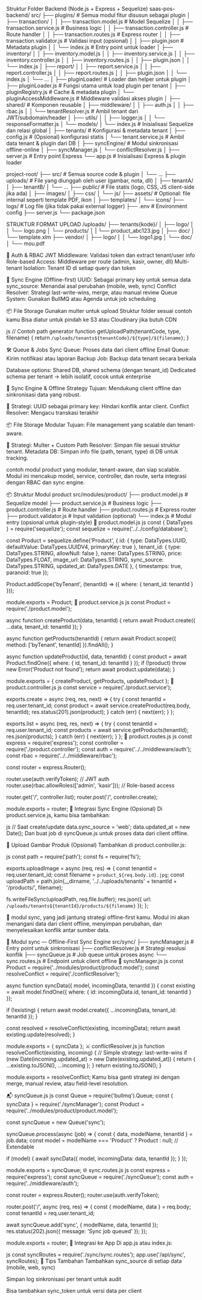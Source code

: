 Struktur Folder Backend (Node.js + Express + Sequelize)
saas-pos-backend/
src/
├── plugins/                          # Semua modul fitur disusun sebagai plugin
│   ├── transaction/
│   │   ├── transaction.model.js      # Model Sequelize
│   │   ├── transaction.service.js    # Business logic
│   │   ├── transaction.controller.js # Route handler
│   │   ├── transaction.routes.js     # Express router
│   │   ├── transaction.validator.js  # Validasi input (opsional)
│   │   ├── plugin.json               # Metadata plugin
│   │   └── index.js                  # Entry point untuk loader
│   ├── inventory/
│   │   ├── inventory.model.js
│   │   ├── inventory.service.js
│   │   ├── inventory.controller.js
│   │   ├── inventory.routes.js
│   │   ├── plugin.json
│   │   └── index.js
│   ├── report/
│   │   ├── report.service.js
│   │   ├── report.controller.js
│   │   ├── report.routes.js
│   │   ├── plugin.json
│   │   └── index.js
│   └── ...
│
├── pluginLoader/                    # Loader dan helper untuk plugin
│   ├── pluginLoader.js              # Fungsi utama untuk load plugin per tenant
│   ├── pluginRegistry.js            # Cache & metadata plugin
│   └── pluginAccessMiddleware.js    # Middleware validasi akses plugin
│
├── shared/                          # Komponen reusable
│   ├── middleware/
│   │   ├── auth.js
│   │   ├── rbac.js
│   │   └── tenantResolver.js        # Ambil tenant dari JWT/subdomain/header
│   ├── utils/
│   │   ├── logger.js
│   │   └── responseFormatter.js
│   └── models/
│       └── index.js                 # Inisialisasi Sequelize dan relasi global
│
├── tenants/                         # Konfigurasi & metadata tenant
│   ├── config.js                    # (Opsional) konfigurasi statis
│   └── tenant.service.js           # Ambil data tenant & plugin dari DB
│
├── syncEngine/                      # Modul sinkronisasi offline-online
│   ├── syncManager.js
│   └── conflictResolver.js
│
├── server.js                        # Entry point Express
└── app.js                           # Inisialisasi Express & plugin loader


project-root/
├── src/                             # Semua source code & plugin
│   └── ...
├── uploads/                         # File yang diunggah oleh user (gambar, nota, dll)
│   ├── tenantA/
│   ├── tenantB/
│   └── ...
├── public/                          # File statis (logo, CSS, JS client-side jika ada)
│   ├── images/
│   ├── css/
│   └── js/
├── assets/                          # Optional: file internal seperti template PDF, ikon
│   ├── templates/
│   └── icons/
├── logs/                            # Log file (jika tidak pakai external logger)
├── .env                             # Environment config
├── server.js
└── package.json

STRUKTUR FORMAT UPLOAD
/uploads/
├── tenants{kode}/
│   ├── logo/
│   │   └── logo.png
│   └── products/
│   |    └── product_abc123.jpg
│   ├── doc/
│       └── template.xlm
├── vendor/
│   ├── logo/
│   │   └── logo1.jpg
│   └── doc/
│       └── mou.pdf

🔐 Auth & RBAC
JWT Middleware: Validasi token dan extract tenant/user info
Role-based Access: Middleware per route (admin, kasir, owner, dll)
Multi-tenant Isolation: Tenant ID di setiap query dan token

🔄 Sync Engine (Offline-first)
UUID: Sebagai primary key untuk semua data
sync_source: Menandai asal perubahan (mobile, web, sync)
Conflict Resolver: Strategi last-write-wins, merge, atau manual review
Queue System: Gunakan BullMQ atau Agenda untuk job scheduling

📦 File Storage
Gunakan multer untuk upload
Struktur folder sesuai contoh kamu
Bisa diatur untuk pindah ke S3 atau Cloudinary jika butuh CDN

js
// Contoh path generator
function getUploadPath(tenantCode, type, filename) {
  return `/uploads/tenants${tenantCode}/${type}/${filename}`;
}

🛠️ Queue & Jobs
Sync Queue: Proses data dari client offline
Email Queue: Kirim notifikasi atau laporan
Backup Job: Backup data tenant secara berkala


Database options:
Shared DB, shared schema (dengan tenant_id)
Dedicated schema per tenant → lebih isolatif, cocok untuk enterprise

🔄 Sync Engine & Offline Strategy
Tujuan: Mendukung client offline dan sinkronisasi data yang robust.

🔹 Strategi:
UUID sebagai primary key: Hindari konflik antar client.
Conflict Resolver: Mengacu transkasi terakhir

📦 File Storage Modular
Tujuan: File management yang scalable dan tenant-aware.

🔹 Strategi:
Multer + Custom Path Resolver: Simpan file sesuai struktur tenant.
Metadata DB: Simpan info file (path, tenant, type) di DB untuk tracking.

contoh modul product yang modular, tenant-aware, dan siap scalable. Modul ini mencakup model, service, controller, dan route, serta integrasi dengan RBAC dan sync engine.

📦 Struktur Modul product
src/modules/product/
├── product.model.js         # Sequelize model
├── product.service.js       # Business logic
├── product.controller.js    # Route handler
├── product.routes.js        # Express router
├── product.validator.js     # Input validation (optional)
└── index.js                 # Modul entry (opsional untuk plugin-style)
🧬 product.model.js
js
const { DataTypes } = require('sequelize');
const sequelize = require('../../config/database');

const Product = sequelize.define('Product', {
  id: {
    type: DataTypes.UUID,
    defaultValue: DataTypes.UUIDV4,
    primaryKey: true
  },
  tenant_id: {
    type: DataTypes.STRING,
    allowNull: false
  },
  name: DataTypes.STRING,
  price: DataTypes.FLOAT,
  image_url: DataTypes.STRING,
  sync_source: DataTypes.STRING,
  updated_at: DataTypes.DATE
}, {
  timestamps: true,
  paranoid: true
});

Product.addScope('byTenant', (tenantId) => ({
  where: { tenant_id: tenantId }
}));

module.exports = Product;
🧠 product.service.js
js
const Product = require('./product.model');

async function createProduct(data, tenantId) {
  return await Product.create({ ...data, tenant_id: tenantId });
}

async function getProducts(tenantId) {
  return await Product.scope({ method: ['byTenant', tenantId] }).findAll();
}

async function updateProduct(id, data, tenantId) {
  const product = await Product.findOne({ where: { id, tenant_id: tenantId } });
  if (!product) throw new Error('Product not found');
  return await product.update(data);
}

module.exports = { createProduct, getProducts, updateProduct };
🎯 product.controller.js
js
const service = require('./product.service');

exports.create = async (req, res, next) => {
  try {
    const tenantId = req.user.tenant_id;
    const product = await service.createProduct(req.body, tenantId);
    res.status(201).json(product);
  } catch (err) {
    next(err);
  }
};

exports.list = async (req, res, next) => {
  try {
    const tenantId = req.user.tenant_id;
    const products = await service.getProducts(tenantId);
    res.json(products);
  } catch (err) {
    next(err);
  }
};
🚦 product.routes.js
js
const express = require('express');
const controller = require('./product.controller');
const auth = require('../../middleware/auth');
const rbac = require('../../middleware/rbac');

const router = express.Router();

router.use(auth.verifyToken); // JWT auth
router.use(rbac.allowRoles(['admin', 'kasir'])); // Role-based access

router.get('/', controller.list);
router.post('/', controller.create);

module.exports = router;
🔄 Integrasi Sync Engine (Opsional)
Di product.service.js, kamu bisa tambahkan:

js
// Saat create/update
data.sync_source = 'web';
data.updated_at = new Date();
Dan buat job di syncQueue.js untuk proses data dari client offline.

📁 Upload Gambar Produk (Opsional)
Tambahkan di product.controller.js:

js
const path = require('path');
const fs = require('fs');

exports.uploadImage = async (req, res) => {
  const tenantId = req.user.tenant_id;
  const filename = `product_${req.body.id}.jpg`;
  const uploadPath = path.join(__dirname, '../../uploads/tenants' + tenantId + '/products/', filename);

  fs.writeFileSync(uploadPath, req.file.buffer);
  res.json({ url: `/uploads/tenants${tenantId}/products/${filename}` });
};

📁  modul sync, yang jadi jantung strategi offline-first kamu. Modul ini akan menangani data dari client offline, menyimpan perubahan, dan menyelesaikan konflik antar sumber data.

🔄 Modul sync — Offline-First Sync Engine
src/sync/
├── syncManager.js           # Entry point untuk sinkronisasi
├── conflictResolver.js      # Strategi resolusi konflik
├── syncQueue.js             # Job queue untuk proses async
└── sync.routes.js           # Endpoint untuk client offline
🧠 syncManager.js
js
const Product = require('../modules/product/product.model');
const resolveConflict = require('./conflictResolver');

async function syncData({ model, incomingData, tenantId }) {
  const existing = await model.findOne({ where: { id: incomingData.id, tenant_id: tenantId } });

  if (!existing) {
    return await model.create({ ...incomingData, tenant_id: tenantId });
  }

  const resolved = resolveConflict(existing, incomingData);
  return await existing.update(resolved);
}

module.exports = { syncData };
⚔️ conflictResolver.js
js
function resolveConflict(existing, incoming) {
  // Simple strategy: last-write-wins
  if (new Date(incoming.updated_at) > new Date(existing.updated_at)) {
    return { ...existing.toJSON(), ...incoming };
  }
  return existing.toJSON();
}

module.exports = resolveConflict;
Kamu bisa ganti strategi ini dengan merge, manual review, atau field-level resolution.

📬 syncQueue.js
js
const Queue = require('bullmq').Queue;
const { syncData } = require('./syncManager');
const Product = require('../modules/product/product.model');

const syncQueue = new Queue('sync');

syncQueue.process(async (job) => {
  const { data, modelName, tenantId } = job.data;
  const model = modelName === 'Product' ? Product : null; // Extendable

  if (model) {
    await syncData({ model, incomingData: data, tenantId });
  }
});

module.exports = syncQueue;
🌐 sync.routes.js
js
const express = require('express');
const syncQueue = require('./syncQueue');
const auth = require('../middleware/auth');

const router = express.Router();
router.use(auth.verifyToken);

router.post('/', async (req, res) => {
  const { modelName, data } = req.body;
  const tenantId = req.user.tenant_id;

  await syncQueue.add('sync', { modelName, data, tenantId });
  res.status(202).json({ message: 'Sync job queued' });
});

module.exports = router;
🧩 Integrasi ke App
Di app.js atau index.js:

js
const syncRoutes = require('./sync/sync.routes');
app.use('/api/sync', syncRoutes);
🔧 Tips Tambahan
Tambahkan sync_source di setiap data (mobile, web, sync)

Simpan log sinkronisasi per tenant untuk audit

Bisa tambahkan sync_token untuk versi data per client